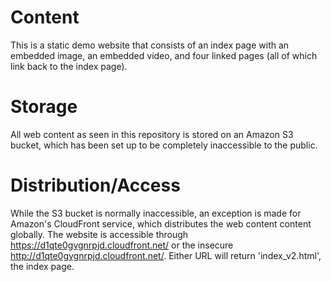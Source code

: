 # Content

This is a static demo website that consists of an index page with an embedded image, an embedded video, and four linked pages (all of which link back to the index page).

# Storage

All web content as seen in this repository is stored on an Amazon S3 bucket, which has been set up to be completely inaccessible to the public.

# Distribution/Access

While the S3 bucket is normally inaccessible, an exception is made for Amazon's CloudFront service, which distributes the web content content globally. 
The website is accessible through https://d1qte0gvgnrpjd.cloudfront.net/ or the insecure http://d1qte0gvgnrpjd.cloudfront.net/. Either URL will return 'index_v2.html', the index page.
